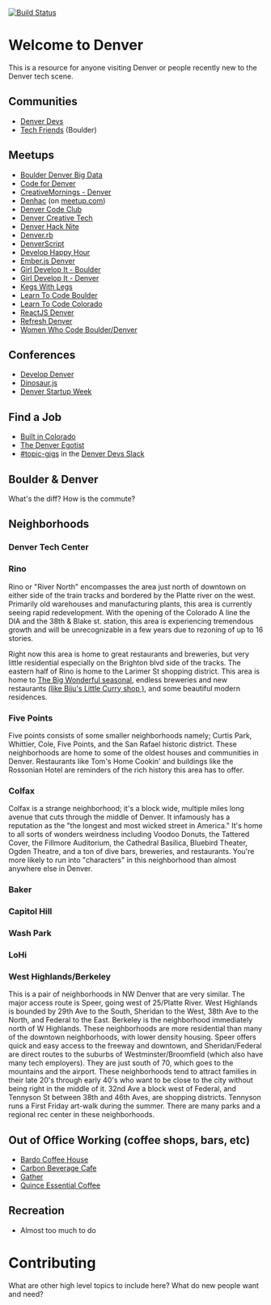 [![Build Status](https://travis-ci.org/Denver-Devs/welcome-to-denver.svg?branch=master)](https://travis-ci.org/Denver-Devs/welcome-to-denver)

# Welcome to Denver

This is a resource for anyone visiting Denver or people recently new to the Denver tech scene.

## Communities
* [Denver Devs](http://denverdevs.org/)
* [Tech Friends](http://www.gettechfriends.com/) (Boulder)

## Meetups
* [Boulder Denver Big Data](http://www.meetup.com/Boulder-Denver-Big-Data/)
* [Code for Denver](http://www.meetup.com/CodeForDenver/)
* [CreativeMornings - Denver](https://creativemornings.com/cities/den)
* [Denhac](https://denhac.org/page/homepage) (on [meetup.com](https://www.meetup.com/denhac-hackerspace/))
* [Denver Code Club](http://www.meetup.com/Denver-Code-Club/)
* [Denver Creative Tech](http://www.meetup.com/denver-creative-tech/)
* [Denver Hack Nite](http://www.meetup.com/Denver-Hack-Nite/)
* [Denver.rb](http://www.meetup.com/Denver-rb/)
* [DenverScript](http://www.meetup.com/DenverScript/)
* [Develop Happy Hour](http://www.meetup.com/Develop-Happy-Hour/)
* [Ember.js Denver](http://www.meetup.com/Ember-js-Denver/)
* [Girl Develop It - Boulder](https://www.girldevelopit.com/chapters/boulder)
* [Girl Develop It - Denver](https://www.girldevelopit.com/chapters/denver)
* [Kegs With Legs](http://adclubdenver.com/Kegs-With-Legs)
* [Learn To Code Boulder](http://www.meetup.com/Learn-To-Code-Boulder/)
* [Learn To Code Colorado](http://www.meetup.com/Learn-To-Code-Colorado/)
* [ReactJS Denver](http://www.meetup.com/ReactJS-Denver/)
* [Refresh Denver](http://www.meetup.com/refreshdenver/)
* [Women Who Code Boulder/Denver](http://www.meetup.com/Women-Who-Code-Boulder-Denver/)


## Conferences
* [Develop Denver](https://developdenver.org/)
* [Dinosaur.js](https://dinosaurjs.org/)
* [Denver Startup Week](http://www.denverstartupweek.org/)

## Find a Job
* [Built in Colorado](http://www.builtincolorado.com/jobs)
* [The Denver Egotist](http://www.thedenveregotist.com/jobs)
* [#topic-gigs](https://denver-devs.slack.com/messages/topic-gigs/) in the [Denver Devs Slack](https://denver-dev-slack.herokuapp.com/)

## Boulder & Denver
What's the diff? How is the commute?

## Neighborhoods

### Denver Tech Center
### Rino
Rino or "River North" encompasses the area just north of downtown on either side of the train tracks and bordered  by the Platte river on the west. Primarily old warehouses and manufacturing plants, this area is currently seeing rapid redevelopment. With the opening of the Colorado A line the DIA and the 38th & Blake st. station, this area is experiencing tremendous growth and will be unrecognizable in a few years due to rezoning of up to 16 stories.

Right now this area is home to great restaurants and breweries, but very little residential especially on the Brighton blvd side of the tracks. The eastern half of Rino is home to the Larimer St shopping district. This area is home to [The Big Wonderful seasonal](http://thebigwonderful.ticketfly.com/), endless breweries and new restaurants [(like Biju's Little Curry shop )](http://www.littlecurryshop.com/), and some beautiful modern residences.

### Five Points
Five points consists of some smaller neighborhoods namely; Curtis Park, Whittier, Cole, Five Points, and the San Rafael historic district. These neighborhoods are home to some of the oldest houses and communities in Denver. Restaurants like Tom's Home Cookin' and buildings like the Rossonian Hotel are reminders of the rich history this area has to offer.

### Colfax
Colfax is a strange neighborhood; it's a block wide, multiple miles long avenue that cuts through the middle of Denver. It infamously has a reputation as the "the longest and most wicked street in America." It's home to all sorts of wonders weirdness including Voodoo Donuts, the Tattered Cover, the Fillmore Auditorium, the Cathedral Basilica, Bluebird Theater, Ogden Theatre, and a ton of dive bars, breweries, and restaurants. You're more likely to run into "characters" in this neighborhood than almost anywhere else in Denver.

### Baker
### Capitol Hill
### Wash Park
### LoHi
### West Highlands/Berkeley
This is a pair of neighborhoods in NW Denver that are very similar. The major access route is Speer, going west of 25/Platte River. West Highlands is bounded by 29th Ave to the South, Sheridan to the West, 38th Ave to the North, and Federal to the East. Berkeley is the neighborhood immediately north of W Highlands.
These neighborhoods are more residential than many of the downtown neighborhoods, with lower density housing. Speer offers quick and easy access to the freeway and downtown, and Sheridan/Federal are direct routes to the suburbs of Westminster/Broomfield (which also have many tech employers). They are just south of 70, which goes to the mountains and the airport.
These neighborhoods tend to attract families in their late 20's through early 40's who want to be close to the city without being right in the middle of it.
32nd Ave a block west of Federal, and Tennyson St between 38th and 46th Aves, are shopping districts. Tennyson runs a First Friday art-walk during the summer. There are many parks and a regional rec center in these neighborhoods.


## Out of Office Working (coffee shops, bars, etc)
* [Bardo Coffee House](http://www.bardocoffee.com/)
* [Carbon Beverage Cafe](http://www.habitcarbon.com/)
* [Gather](http://gatherdenver.com/)
* [Quince Essential Coffee](http://www.quinceessentialcoffee.com/)

## Recreation
* Almost too much to do


# Contributing
What are other high level topics to include here? What do new people want and need?

